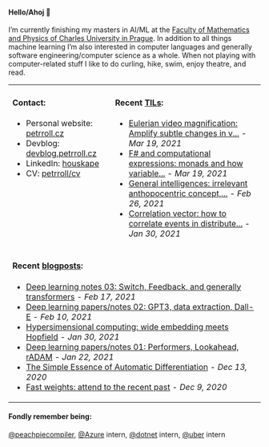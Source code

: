 #### Hello/Ahoj 👋

I’m currently finishing my masters in AI/ML at the [Faculty of Mathematics and Physics of Charles University in Prague](https://www.mff.cuni.cz/en). In addition to all things machine learning I’m also interested in computer languages and generally software engineering/computer science as a whole. When not playing with computer-related stuff I like to do curling, hike, swim, enjoy theatre, and read.

<table><tr><td valign="top">
  
#### Contact:
- Personal website: [petrroll.cz](https://petrroll.cz)
- Devblog: [devblog.petrroll.cz](https://devblog.petrroll.cz)
- LinkedIn: [houskape](https://www.linkedin.com/in/houskape/)
- CV: [petrroll/cv](https://github.com/petrroll/cv)
</td><td valign="top">

#### Recent [TILs](https://devblog.petrroll.cz/til/):
<!-- tils-posts starts -->
* [Eulerian video magnification: Amplify subtle changes in v...](https://www.youtube.com/watch?v=ONZcjs1Pjmk) - _Mar 19, 2021_
* [F# and computational expressions: monads and how variable...](https://stackoverflow.com/questions/66702741/f-saying-value-not-defined-in-computation-expression/66710942#66710942) - _Mar 19, 2021_
* [General intelligences: irrelevant anthopocentric concept,...](https://twitter.com/vgr/status/1363965583860011015) - _Feb 26, 2021_
* [Correlation vector: how to correlate events in distribute...](https://github.com/microsoft/CorrelationVector/blob/master/cV%20-%203.0.md) - _Jan 30, 2021_
<!-- tils-posts ends -->
</td></tr>

<tr><td colspan="2">

#### Recent [blogposts](https://devblog.petrroll.cz/):
<!-- blog-posts starts -->
* [Deep learning notes 03: Switch, Feedback, and generally transformers](http://devblog.petrroll.cz/deep-learning-papersnotes-03-switch-feedback-and-generally-transformers/) - _Feb 17, 2021_
* [Deep learning papers/notes 02: GPT3, data extraction, Dall-E](http://devblog.petrroll.cz/deep-learning-papersnotes-02-gpt3-data-extraction-dall-e/) - _Feb 10, 2021_
* [Hypersimensional computing: wide embedding meets Hopfield](http://devblog.petrroll.cz/hypersimensional-computing-wide-embedding-meets-hopfield/) - _Jan 30, 2021_
* [Deep learning papers/notes 01: Performers, Lookahead, rADAM](http://devblog.petrroll.cz/deep-learning-papersnotes-01-performers-lookahead-radam/) - _Jan 22, 2021_
* [The Simple Essence of Automatic Differentiation](http://devblog.petrroll.cz/the-simple-essence-of-automatic-differentiation/) - _Dec 13, 2020_
* [Fast weights: attend to the recent past](http://devblog.petrroll.cz/fast-weights-attend-to-the-recent-past/) - _Dec 9, 2020_
<!-- blog-posts ends -->
</td></tr></table>

#### Fondly remember being:
[@peachpiecompiler](https://github.com/peachpiecompiler), [@Azure](https://github.com/Azure) intern, [@dotnet](https://github.com/dotnet) intern, [@uber](https://github.com/uber) intern
